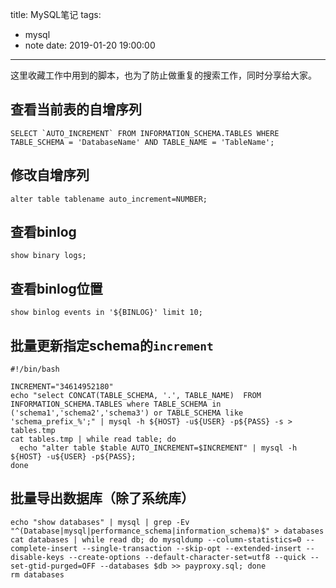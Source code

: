 title: MySQL笔记
tags:
  - mysql
  - note
date: 2019-01-20 19:00:00
---
这里收藏工作中用到的脚本，也为了防止做重复的搜索工作，同时分享给大家。

<!--more-->


## 查看当前表的自增序列
```mysql
SELECT `AUTO_INCREMENT` FROM INFORMATION_SCHEMA.TABLES WHERE TABLE_SCHEMA = 'DatabaseName' AND TABLE_NAME = 'TableName'; 
```

## 修改自增序列
```mysql
alter table tablename auto_increment=NUMBER;
```

## 查看binlog
```mysql
show binary logs;
```

## 查看binlog位置
```mysql
show binlog events in '${BINLOG}' limit 10;
```

## 批量更新指定schema的`increment`
```shell
#!/bin/bash

INCREMENT="34614952180"
echo "select CONCAT(TABLE_SCHEMA, '.', TABLE_NAME)  FROM INFORMATION_SCHEMA.TABLES where TABLE_SCHEMA in ('schema1','schema2','schema3') or TABLE_SCHEMA like 'schema_prefix_%';" | mysql -h ${HOST} -u${USER} -p${PASS} -s > tables.tmp
cat tables.tmp | while read table; do
  echo "alter table $table AUTO_INCREMENT=$INCREMENT" | mysql -h ${HOST} -u${USER} -p${PASS};
done
```

## 批量导出数据库（除了系统库）
```shell
echo "show databases" | mysql | grep -Ev "^(Database|mysql|performance_schema|information_schema)$" > databases
cat databases | while read db; do mysqldump --column-statistics=0 --complete-insert --single-transaction --skip-opt --extended-insert --disable-keys --create-options --default-character-set=utf8 --quick --set-gtid-purged=OFF --databases $db >> payproxy.sql; done
rm databases
```
